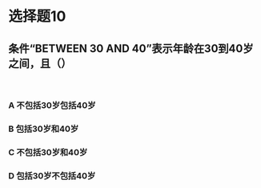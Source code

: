 # 选择题10
## 条件“BETWEEN 30 AND 40”表示年龄在30到40岁之间，且（）


</br>


### **A** 不包括30岁包括40岁
### **B** 包括30岁和40岁
### **C** 不包括30岁和40岁
### **D** 包括30岁不包括40岁